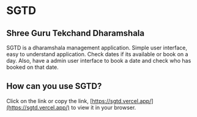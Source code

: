 # SGTD
## Shree Guru Tekchand Dharamshala

SGTD is a dharamshala management application. Simple user interface, easy to understand application. Check dates if its available or book on a day. Also, have a admin user interface to book a date and check who has booked on that date.

## How can you use SGTD?

Click on the link or copy the link, [https://sgtd.vercel.app/](https://sgtd.vercel.app/) to view it in your browser.